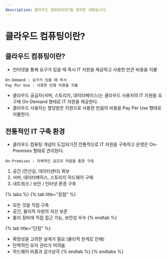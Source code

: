 ```yaml
---
description: 클라우드 컴퓨팅이란?을 정리한 내용입니다.
---
```


# 클라우드 컴퓨팅이란?

## 클라우드 컴퓨팅이란?

* 인터넷을 통해 요구가 있을 때 즉시 IT 자원을 제공하고 사용한 만큰 비용을 지불

```
On-Demand : 요구가 있을 때 즉시
Pay Per Use : 사용한 만큼 비용을 지불
```

* 클라우드 공급자(서버, 스토리지, 데이터베이스)는 클라우드 사용자의 IT 자원을 요구에 On-Demand 형태로 IT 자원을 제공한다.&#x20;
* 클라우드 사용자는 할당받은 자원으로 사용한 만큼의 비용을 Pay Per Use 형태로 지불한다.

## 전통적인 IT 구축 환경

* 클라우드 컴퓨팅 개념이 도입되기전 전통적으로 IT 자원을 구축하고 운영은 On-Premises 형태로 관리된다.

```
On-Premises : 자체적인 공간과 자원을 통한 구축
```

1. 공간 (전산실, 데이터센터) 확보
2. 서버, 데이터베이스, 스토리지 하드웨어 구매
3. 네트워크 / 보안 / 인터넷 환경 구축

{% tabs %}
{% tab title="장점" %}
* 모든 것을 직접 구축
* 공간, 물리적 자원의 자산 보존
* 물리 장비에 직접 접근 가능, 보안성 우수
{% endtab %}

{% tab title="단점" %}
* 확장성을 고려한 설계가 필요 (물리적 한계로 인해)
* 탄력적인 유지 관리가 어려움
* 하드웨어 비중과 감가상각
{% endtab %}
{% endtabs %}

###

###
